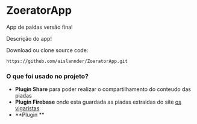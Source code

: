 # ZoeratorApp #
App de paidas versão final

Descrição do app!


Download ou clone source code:

    https://github.com/aislannder/ZoeratorApp.git

    
### O que foi usado no projeto? ###
 - **Plugin Share** para poder realizar o compartilhamento do conteudo das piadas
 - **Plugin Firebase** onde esta guardada as piadas extraidas do site [os vigaristas](https://www.osvigaristas.com.br/)
 - **Plugin **
